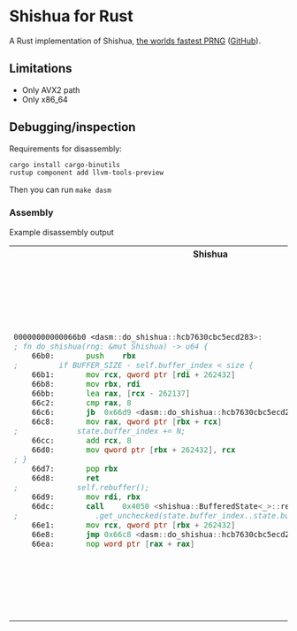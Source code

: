 # Shishua for Rust

A Rust implementation of Shishua, 
[the worlds fastest PRNG](https://espadrine.github.io/blog/posts/shishua-the-fastest-prng-in-the-world.html) ([GitHub](https://github.com/espadrine/shishua)).

## Limitations

* Only AVX2 path
* Only x86_64

## Debugging/inspection

Requirements for disassembly:

```sh
cargo install cargo-binutils
rustup component add llvm-tools-preview
```

Then you can run `make dasm`

### Assembly

Example disassembly output

<table>
<tr>
<th>Shishua</th>
<th>SmallRng</th>
</tr>
<tr>
<td>
  
```asm
00000000000066b0 <dasm::do_shishua::hcb7630cbc5ecd283>:
; fn do_shishua(rng: &mut Shishua) -> u64 {
    66b0:      	push	rbx
;         if BUFFER_SIZE - self.buffer_index < size {
    66b1:      	mov	rcx, qword ptr [rdi + 262432]
    66b8:      	mov	rbx, rdi
    66bb:      	lea	rax, [rcx - 262137]
    66c2:      	cmp	rax, 8
    66c6:      	jb	0x66d9 <dasm::do_shishua::hcb7630cbc5ecd283+0x29>
    66c8:      	mov	rax, qword ptr [rbx + rcx]
;             state.buffer_index += N;
    66cc:      	add	rcx, 8
    66d0:      	mov	qword ptr [rbx + 262432], rcx
; }
    66d7:      	pop	rbx
    66d8:      	ret
;             self.rebuffer();
    66d9:      	mov	rdi, rbx
    66dc:      	call	0x4050 <shishua::BufferedState<_>::rebuffer::h90eab48a07bd5f7f>
;                 .get_unchecked(state.buffer_index..state.buffer_index + N);
    66e1:      	mov	rcx, qword ptr [rbx + 262432]
    66e8:      	jmp	0x66c8 <dasm::do_shishua::hcb7630cbc5ecd283+0x18>
    66ea:      	nop	word ptr [rax + rax]
```
  
</td>
<td>

```asm
00000000000066f0 <dasm::do_small_rng::h0abe4afe95d09cce>:
;             .wrapping_add(self.s[3])
    66f0:      	mov	r9, qword ptr [rdi + 24]
;         let result_plusplus = self.s[0]
    66f4:      	mov	rdx, qword ptr [rdi]
    66f7:      	mov	rcx, qword ptr [rdi + 16]
;         let t = self.s[1] << 17;
    66fb:      	mov	rsi, qword ptr [rdi + 8]
    66ff:      	lea	rax, [r9 + rdx]
;         self.s[2] ^= self.s[0];
    6703:      	xor	rcx, rdx
;         self.s[3] ^= self.s[1];
    6706:      	xor	r9, rsi
;         let t = self.s[1] << 17;
    6709:      	mov	r8, rsi
    670c:      	shl	r8, 17
    6710:      	rorx	rax, rax, 41
;         self.s[1] ^= self.s[2];
    6716:      	xor	rsi, rcx
;         self.s[2] ^= t;
    6719:      	xor	rcx, r8
    671c:      	add	rax, rdx
;         self.s[0] ^= self.s[3];
    671f:      	xor	rdx, r9
;         self.s[1] ^= self.s[2];
    6722:      	mov	qword ptr [rdi + 8], rsi
;         self.s[0] ^= self.s[3];
    6726:      	mov	qword ptr [rdi], rdx
    6729:      	rorx	rdx, r9, 19
;         self.s[2] ^= t;
    672f:      	mov	qword ptr [rdi + 16], rcx
;         self.s[3] = self.s[3].rotate_left(45);
    6733:      	mov	qword ptr [rdi + 24], rdx
; }
    6737:      	ret
    6738:      	nop	dword ptr [rax + rax]
```

</td>
</tr>
</table>

